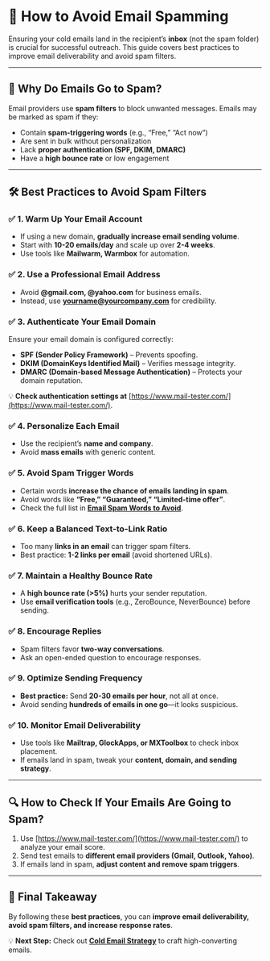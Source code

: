 # **📧 How to Avoid Email Spamming**  

Ensuring your cold emails land in the recipient’s **inbox** (not the spam folder) is crucial for successful outreach. This guide covers best practices to improve email deliverability and avoid spam filters.  

---

## **🚨 Why Do Emails Go to Spam?**  
Email providers use **spam filters** to block unwanted messages. Emails may be marked as spam if they:  
- Contain **spam-triggering words** (e.g., “Free,” “Act now”)  
- Are sent in bulk without personalization  
- Lack **proper authentication (SPF, DKIM, DMARC)**  
- Have a **high bounce rate** or low engagement  

---

## **🛠️ Best Practices to Avoid Spam Filters**  

### **✅ 1. Warm Up Your Email Account**  
- If using a new domain, **gradually increase email sending volume**.  
- Start with **10-20 emails/day** and scale up over **2-4 weeks**.  
- Use tools like **Mailwarm, Warmbox** for automation.  

### **✅ 2. Use a Professional Email Address**  
- Avoid **@gmail.com, @yahoo.com** for business emails.  
- Instead, use **yourname@yourcompany.com** for credibility.  

### **✅ 3. Authenticate Your Email Domain**  
Ensure your email domain is configured correctly:  
- **SPF (Sender Policy Framework)** – Prevents spoofing.  
- **DKIM (DomainKeys Identified Mail)** – Verifies message integrity.  
- **DMARC (Domain-based Message Authentication)** – Protects your domain reputation.  

💡 **Check authentication settings at** [https://www.mail-tester.com/](https://www.mail-tester.com/).  

### **✅ 4. Personalize Each Email**  
- Use the recipient’s **name and company**.  
- Avoid **mass emails** with generic content.  

### **✅ 5. Avoid Spam Trigger Words**  
- Certain words **increase the chance of emails landing in spam**.  
- Avoid words like **“Free,” “Guaranteed,” “Limited-time offer”**.  
- Check the full list in **[Email Spam Words to Avoid](./email-spam-words-to-avoid.md)**.  

### **✅ 6. Keep a Balanced Text-to-Link Ratio**  
- Too many **links in an email** can trigger spam filters.  
- Best practice: **1-2 links per email** (avoid shortened URLs).  

### **✅ 7. Maintain a Healthy Bounce Rate**  
- A **high bounce rate (>5%)** hurts your sender reputation.  
- Use **email verification tools** (e.g., ZeroBounce, NeverBounce) before sending.  

### **✅ 8. Encourage Replies**  
- Spam filters favor **two-way conversations**.  
- Ask an open-ended question to encourage responses.  

### **✅ 9. Optimize Sending Frequency**  
- **Best practice:** Send **20-30 emails per hour**, not all at once.  
- Avoid sending **hundreds of emails in one go**—it looks suspicious.  

### **✅ 10. Monitor Email Deliverability**  
- Use tools like **Mailtrap, GlockApps, or MXToolbox** to check inbox placement.  
- If emails land in spam, tweak your **content, domain, and sending strategy**.  

---

## **🔍 How to Check If Your Emails Are Going to Spam?**  
1. Use [https://www.mail-tester.com/](https://www.mail-tester.com/) to analyze your email score.  
2. Send test emails to **different email providers (Gmail, Outlook, Yahoo)**.  
3. If emails land in spam, **adjust content and remove spam triggers**.  

---

## **🚀 Final Takeaway**  
By following these **best practices**, you can **improve email deliverability, avoid spam filters, and increase response rates**.  

💡 **Next Step:** Check out **[Cold Email Strategy](./cold-email-strategy.md)** to craft high-converting emails.  
